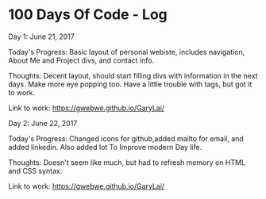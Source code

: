 # 100 Days Of Code - Log

Day 1: June 21, 2017 

Today's Progress: Basic layout of personal webiste, includes navigation, About Me and Project divs, and contact info.

Thoughts: Decent layout, should start filling divs with information in the next days. Make more eye popping too. Have a little trouble with <a> tags, but got it to work.

Link to work: https://gwebwe.github.io/GaryLai/

Day 2: June 22, 2017 

Today's Progress: Changed icons for github,added mailto for email, and added linkedin. Also added Iot To Improve modern Day life.

Thoughts: Doesn't seem like much, but had to refresh memory on HTML and CSS syntax.

Link to work: https://gwebwe.github.io/GaryLai/
